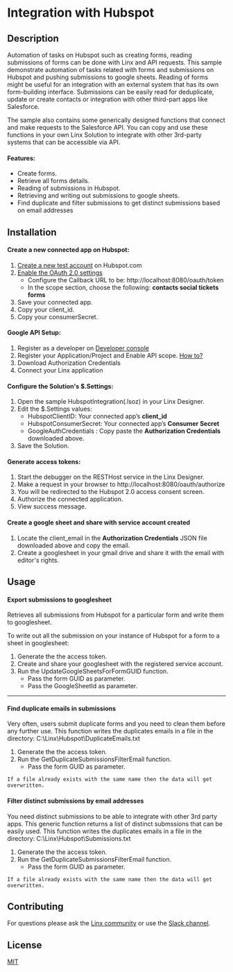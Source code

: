 # Integration with Hubspot

## Description
Automation of tasks on Hubspot such as creating forms, reading submissions of forms can be done with Linx and API requests. This sample demonstrate automation of tasks related with forms and submissions on Hubspot and pushing submissions to google sheets.  Reading of forms might be useful for an integration with an external system that has its own form-building interface. Submissions can be easily read for deduplicate, update or create contacts or integration with other third-part apps like Salesforce.

The sample also contains some generically designed functions that connect and make requests to the Salesforce API. You can copy and use these functions in your own Linx Solution to integrate with other 3rd-party systems that can be accessible via API.

#### Features:
* Create forms.
* Retrieve all forms details.
* Reading of submissions in Hubspot.
* Retrieving and writing out submissions to google sheets.
* Find duplicate and filter submissions to get distinct submissions based on email addresses
## Installation

#### Create a new connected app on Hubspot:
1. [Create a new test account](https://legacydocs.hubspot.com/docs/faq/how-do-i-create-a-test-account) on Hubspot.com
2. [Enable the OAuth 2.0 settings](https://developers.hubspot.com/docs/api/oauth-quickstart-guide)
   * Configure the Callback URL to be: http://localhost:8080/oauth/token
   * In the scope section, choose the following: **contacts social tickets forms**
3. Save your connected app.
4. Copy your client_id.
5. Copy your consumerSecret.

#### Google API Setup:

1. Register as a developer on [Developer console](https://console.developers.google.com/)
2. Register your Application/Project and Enable API scope. [How to?](https://linx.software/docs/guides/googleapis/)
3. Download Authorization Credentials
4. Connect your Linx application

#### Configure the Solution's $.Settings:
1. Open the sample HubspotIntegration(.lsoz) in your Linx Designer.
2. Edit the $.Settings values:
   * HubspotClientID: Your connected app’s **client_id**
   * HubspotConsumerSecret: Your connected app’s **Consumer Secret**
   * GoogleAuthCredentials : Copy paste the **Authorization Credentials** downloaded above.
3. Save the Solution.

#### Generate access tokens:
1. Start the debugger on the RESTHost service in the Linx Designer.
2. Make a request in your browser to http://localhost:8080/oauth/authorize
3. You will be redirected to the Hubspot 2.0 access consent screen.
4. Authorize the connected application.
5. View success message.

#### Create a google sheet and share with service account created
1. Locate the client_email in the **Authorization Credentials** JSON file downloaded above and copy the email.
2. Create a googlesheet in your gmail drive and share it with the email with editor's rights.

## Usage
#### Export submissions to googlesheet
Retrieves all submissions from Hubspot for a particular form and write them to googlesheet.   

To write out all the submission on your instance of Hubspot for a form to a sheet in googlesheet:

1. Generate the the access token.
2. Create and share your googlesheet with the registered service account.
3. Run the UpdateGoogleSheetsForFormGUID function.
    * Pass the form GUID as parameter.
    * Pass the GoogleSheetId as parameter.
---
#### Find duplicate emails in submissions
Very often, users submit duplicate forms and you need to clean them before any further use.  This function writes the duplicates emails in a file in the directory: C:\Linx\Hubspot\DuplicateEmails.txt

1. Generate the the access token.
2. Run the GetDuplicateSubmissionsFilterEmail function.
   * Pass the form GUID as parameter.

`If a file already exists with the same name then the data will get overwritten.`

#### Filter distinct submissions by email addresses
You need distinct submissions to be able to integrate with other 3rd party apps. This generic function returns a list of distinct submssions that can be easily used.
This function writes the duplicates emails in a file in the directory: C:\Linx\Hubspot\Submissions.txt

1. Generate the the access token.
2. Run the GetDuplicateSubmissionsFilterEmail function.
   * Pass the form GUID as parameter.

`If a file already exists with the same name then the data will get overwritten.`

## Contributing

For questions please ask the [Linx community](https://linx/software/community) or use the [Slack channel](https://linxsoftware.slack.com/archives/C01FLBC1XNX). 

## License

[MIT](https://github.com/linx-software/template-repo/blob/main/LICENSE.txt)

